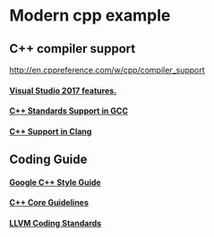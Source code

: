 # Modern cpp example

## C++ compiler support
http://en.cppreference.com/w/cpp/compiler_support
#### [Visual Studio 2017 features.](https://blogs.msdn.microsoft.com/vcblog/2017/05/10/c17-features-in-vs-2017-3/)
#### [C++ Standards Support in GCC](https://gcc.gnu.org/projects/cxx-status.html)
#### [C++ Support in Clang](https://clang.llvm.org/cxx_status.html)

## Coding Guide
#### [Google C++ Style Guide](https://google.github.io/styleguide/cppguide.html)
#### [C++ Core Guidelines](https://github.com/isocpp/CppCoreGuidelines/blob/master/CppCoreGuidelines.md)
#### [LLVM Coding Standards](https://llvm.org/docs/CodingStandards.html)